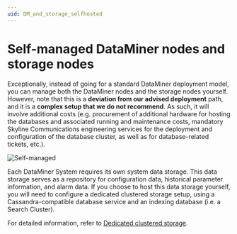 ```yaml
---
uid: DM_and_storage_selfhosted
---
```


# Self-managed DataMiner nodes and storage nodes

Exceptionally, instead of going for a standard DataMiner deployment model, you can manage both the DataMiner nodes and the storage nodes yourself. However, note that this is a **deviation from our advised deployment** path, and it is a **complex setup that we do not recommend**. As such, it will involve additional costs (e.g. procurement of additional hardware for hosting the databases and associated running and maintenance costs, mandatory Skyline Communications engineering services for the deployment and configuration of the database cluster, as well as for database-related tickets, etc.).

![Self-managed](~/user-guide/images/Self-managed.svg)

Each DataMiner System requires its own system data storage. This data storage serves as a repository for configuration data, historical parameter information, and alarm data. If you choose to host this data storage yourself, you will need to configure a dedicated clustered storage setup, using a Cassandra-compatible database service and an indexing database (i.e. a Search Cluster).

For detailed information, refer to [Dedicated clustered storage](xref:Dedicated_clustered_storage).
